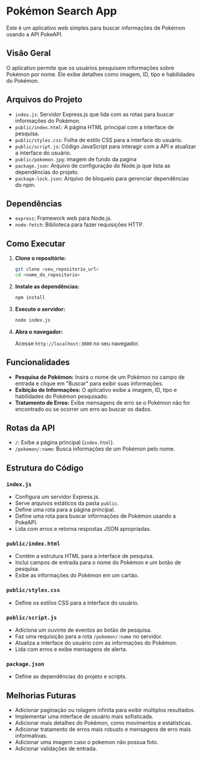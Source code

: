 # Pokémon Search App

Este é um aplicativo web simples para buscar informações de Pokémon usando a API PokeAPI.

## Visão Geral

O aplicativo permite que os usuários pesquisem informações sobre Pokémon por nome. Ele exibe detalhes como imagem, ID, tipo e habilidades do Pokémon.

## Arquivos do Projeto

-   `index.js`: Servidor Express.js que lida com as rotas para buscar informações do Pokémon.
-   `public/index.html`: A página HTML principal com a interface de pesquisa.
-   `public/styles.css`: Folha de estilo CSS para a interface do usuário.
-   `public/script.js`: Código JavaScript para interagir com a API e atualizar a interface do usuário.
-   `public/pokemon.jpg`: imagem de fundo da pagina
-   `package.json`: Arquivo de configuração do Node.js que lista as dependências do projeto.
-   `package-lock.json`: Arquivo de bloqueio para gerenciar dependências do npm.

## Dependências

-   `express`: Framework web para Node.js.
-   `node-fetch`: Biblioteca para fazer requisições HTTP.

## Como Executar

1.  **Clone o repositório:**

    ```bash
    git clone <seu_repositorio_url>
    cd <nome_do_repositorio>
    ```

2.  **Instale as dependências:**

    ```bash
    npm install
    ```

3.  **Execute o servidor:**

    ```bash
    node index.js
    ```

4.  **Abra o navegador:**

    Acesse `http://localhost:3000` no seu navegador.

## Funcionalidades

-   **Pesquisa de Pokémon:** Insira o nome de um Pokémon no campo de entrada e clique em "Buscar" para exibir suas informações.
-   **Exibição de Informações:** O aplicativo exibe a imagem, ID, tipo e habilidades do Pokémon pesquisado.
-   **Tratamento de Erros:** Exibe mensagens de erro se o Pokémon não for encontrado ou se ocorrer um erro ao buscar os dados.

## Rotas da API

-   `/`: Exibe a página principal (`index.html`).
-   `/pokemon/:name`: Busca informações de um Pokémon pelo nome.

## Estrutura do Código

### `index.js`

-   Configura um servidor Express.js.
-   Serve arquivos estáticos da pasta `public`.
-   Define uma rota para a página principal.
-   Define uma rota para buscar informações de Pokémon usando a PokeAPI.
-   Lida com erros e retorna respostas JSON apropriadas.

### `public/index.html`

-   Contém a estrutura HTML para a interface de pesquisa.
-   Inclui campos de entrada para o nome do Pokémon e um botão de pesquisa.
-   Exibe as informações do Pokémon em um cartão.

### `public/styles.css`

-   Define os estilos CSS para a interface do usuário.

### `public/script.js`

-   Adiciona um ouvinte de eventos ao botão de pesquisa.
-   Faz uma requisição para a rota `/pokemon/:name` no servidor.
-   Atualiza a interface do usuário com as informações do Pokémon.
-   Lida com erros e exibe mensagens de alerta.

### `package.json`

-   Define as dependências do projeto e scripts.

## Melhorias Futuras

-   Adicionar paginação ou rolagem infinita para exibir múltiplos resultados.
-   Implementar uma interface de usuário mais sofisticada.
-   Adicionar mais detalhes do Pokémon, como movimentos e estatísticas.
-   Adicionar tratamento de erros mais robusto e mensagens de erro mais informativas.
-   Adicionar uma imagem caso o pokemon não possua foto.
-   Adicionar validações de entrada.
